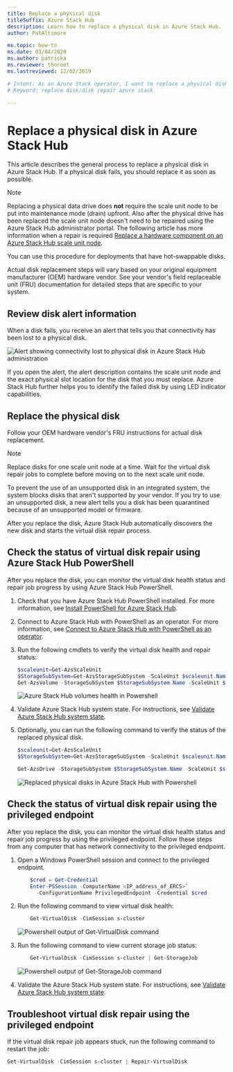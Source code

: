 ```yaml
---
title: Replace a physical disk
titleSuffix: Azure Stack Hub
description: Learn how to replace a physical disk in Azure Stack Hub.
author: PatAltimore

ms.topic: how-to
ms.date: 03/04/2020
ms.author: patricka
ms.reviewer: thoroet
ms.lastreviewed: 12/02/2019

# Intent: As an Azure Stack operator, I want to replace a physical disk in Azure Stack.
# Keyword: replace disk/disk repair azure stack

---
```



# Replace a physical disk in Azure Stack Hub

This article describes the general process to replace a physical disk in Azure Stack Hub. If a physical disk fails, you should replace it as soon as possible.

> [!Note]  
> Replacing a physical data drive does **not** require the scale unit node to be put into maintenance mode  (drain) upfront. Also after the physical drive has been replaced the scale unit node doesn't need to be repaired using the Azure Stack Hub administrator portal. The following article has more information when a repair is required [Replace a hardware component on an Azure Stack Hub scale unit node](azure-stack-replace-component.md).

You can use this procedure for deployments that have hot-swappable disks.

Actual disk replacement steps will vary based on your original equipment manufacturer (OEM) hardware vendor. See your vendor's field replaceable unit (FRU) documentation for detailed steps that are specific to your system.

## Review disk alert information
When a disk fails, you receive an alert that tells you that connectivity has been lost to a physical disk.

![Alert showing connectivity lost to physical disk in Azure Stack Hub administration](media/azure-stack-replace-disk/DiskAlert.png)

If you open the alert, the alert description contains the scale unit node and the exact physical slot location for the disk that you must replace. Azure Stack Hub further helps you to identify the failed disk by using LED indicator capabilities.

## Replace the physical disk

Follow your OEM hardware vendor's FRU instructions for actual disk replacement.

> [!note]
> Replace disks for one scale unit node at a time. Wait for the virtual disk repair jobs to complete before moving on to the next scale unit node.

To prevent the use of an unsupported disk in an integrated system, the system blocks disks that aren't supported by your vendor. If you try to use an unsupported disk, a new alert tells you a disk has been quarantined because of an unsupported model or firmware.

After you replace the disk, Azure Stack Hub automatically discovers the new disk and starts the virtual disk repair process.

## Check the status of virtual disk repair using Azure Stack Hub PowerShell

After you replace the disk, you can monitor the virtual disk health status and repair job progress by using Azure Stack Hub PowerShell.

1. Check that you have Azure Stack Hub PowerShell installed. For more information, see [Install PowerShell for Azure Stack Hub](powershell-install-az-module.md).
2. Connect to Azure Stack Hub with PowerShell as an operator. For more information, see [Connect to Azure Stack Hub with PowerShell as an operator](azure-stack-powershell-configure-admin.md).
3. Run the following cmdlets to verify the virtual disk health and repair status:

    ```powershell  
    $scaleunit=Get-AzsScaleUnit
    $StorageSubSystem=Get-AzsStorageSubSystem -ScaleUnit $scaleunit.Name
    Get-AzsVolume -StorageSubSystem $StorageSubSystem.Name -ScaleUnit $scaleunit.name | Select-Object VolumeLabel, OperationalStatus, RepairStatus
    ```

    ![Azure Stack Hub volumes health in Powershell](media/azure-stack-replace-disk/get-azure-stack-volumes-health.png)

4. Validate Azure Stack Hub system state. For instructions, see [Validate Azure Stack Hub system state](azure-stack-diagnostic-test.md).
5. Optionally, you can run the following command to verify the status of the replaced physical disk.

    ```powershell  
    $scaleunit=Get-AzsScaleUnit
    $StorageSubSystem=Get-AzsStorageSubSystem -ScaleUnit $scaleunit.Name

    Get-AzsDrive -StorageSubSystem $StorageSubSystem.Name -ScaleUnit $scaleunit.name | Sort-Object StorageNode,MediaType,PhysicalLocation | Format-Table Storagenode, Healthstatus, PhysicalLocation, Model, MediaType,  CapacityGB, CanPool, CannotPoolReason
    ```

    ![Replaced physical disks in Azure Stack Hub with Powershell](media/azure-stack-replace-disk/check-replaced-physical-disks-azure-stack.png)

## Check the status of virtual disk repair using the privileged endpoint

After you replace the disk, you can monitor the virtual disk health status and repair job progress by using the privileged endpoint. Follow these steps from any computer that has network connectivity to the privileged endpoint.

1. Open a Windows PowerShell session and connect to the privileged endpoint.

    ```powershell
        $cred = Get-Credential
        Enter-PSSession -ComputerName <IP_address_of_ERCS>`
          -ConfigurationName PrivilegedEndpoint -Credential $cred
    ```
  
2. Run the following command to view virtual disk health:

    ```powershell
        Get-VirtualDisk -CimSession s-cluster
    ```

   ![Powershell output of Get-VirtualDisk command](media/azure-stack-replace-disk/GetVirtualDiskOutput.png)

3. Run the following command to view current storage job status:

    ```powershell
        Get-VirtualDisk -CimSession s-cluster | Get-StorageJob
    ```

    ![Powershell output of Get-StorageJob command](media/azure-stack-replace-disk/GetStorageJobOutput.png)

4. Validate the Azure Stack Hub system state. For instructions, see [Validate Azure Stack Hub system state](azure-stack-diagnostic-test.md).

## Troubleshoot virtual disk repair using the privileged endpoint

If the virtual disk repair job appears stuck, run the following command to restart the job:

```powershell
Get-VirtualDisk -CimSession s-cluster | Repair-VirtualDisk
```
